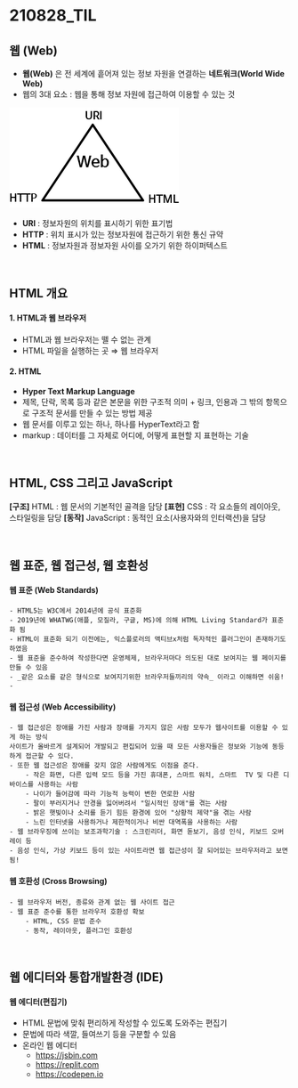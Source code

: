# 210828_TIL

## 웹 (Web)

- **웹(Web)** 은 전 세계에 흩어져 있는 정보 자원을 연결하는 **네트워크(World Wide Web)**
- 웹의 3대 요소 : 웹을 통해 정보 자원에 접근하여 이용할  수 있는 것

![web](./web.png)

- **URI** : 정보자원의 위치를 표시하기 위한 표기법
- **HTTP** : 위치 표시가 있는 정보자원에 접근하기 위한 통신 규약
- **HTML** : 정보자원과 정보자원 사이를 오가기 위한 하이퍼텍스트

<br />

## HTML 개요

#### 1. HTML과 웹 브라우저
- HTML과 웹 브라우저는 뗄 수 없는 관계
- HTML 파일을 실행하는 곳 ⇒ 웹 브라우저

#### 2. HTML
- **Hyper Text Markup Language**
- 제목, 단락, 목록 등과 같은 본문을 위한 구조적 의미 + 링크, 인용과 그 밖의 항목으로 구조적 문서를 만들 수 있는 방법 제공
- 웹 문서를 이루고 있는 하나, 하나를 HyperText라고 함
- markup : 데이터를 그 자체로 어디에, 어떻게 표현할 지 표현하는 기술

<br />

## HTML, CSS 그리고 JavaScript

**[구조]** HTML : 웹 문서의 기본적인 골격을 담당
**[표현]** CSS : 각 요소들의 레이아웃, 스타일링을 담당
**[동작]** JavaScript : 동적인 요소(사용자와의 인터랙션)을 담당

<br />

## 웹 표준, 웹 접근성, 웹 호환성

#### 웹 표준 (Web Standards)
    - HTML5는 W3C에서 2014년에 공식 표준화
    - 2019년에 WHATWG(애플, 모질라, 구글, MS)에 의해 HTML Living Standard가 표준화 됨
    - HTML이 표준화 되기 이전에는, 익스플로러의 액티브x처럼 독자적인 플러그인이 존재하기도 하였음
    - 웹 표준을 준수하여 작성한다면 운영체제, 브라우저마다 의도된 대로 보여지는 웹 페이지를 만들 수 있음
    - _같은 요소를 같은 형식으로 보여지기위한 브라우저들끼리의 약속_ 이라고 이해하면 쉬움!
    - 
#### 웹 접근성 (Web Accessibility)
    - 웹 접근성은 장애를 가진 사람과 장애를 가지지 않은 사람 모두가 웹사이트를 이용할 수 있게 하는 방식
    사이트가 올바르게 설계되어 개발되고 편집되어 있을 때 모든 사용자들은 정보와 기능에 동등하게 접근할 수 있다.
    - 또한 웹 접근성은 장애를 갖지 않은 사람에게도 이점을 준다.
        - 작은 화면, 다른 입력 모드 등을 가진 휴대폰, 스마트 워치, 스마트  TV 및 다른 디바이스를 사용하는 사람
        - 나이가 들어감에 따라 기능적 능력이 변한 연로한 사람
        - 팔이 부러지거나 안경을 잃어버려서 "일시적인 장애"를 겪는 사람
        - 밝은 햇빛이나 소리를 듣기 힘든 환경에 있어 "상황적 제약"을 겪는 사람
        - 느린 인터넷을 사용하거나 제한적이거나 비싼 대역폭을 사용하는 사람
    - 웹 브라우징에 쓰이는 보조과학기술 : 스크린리더, 화면 돋보기, 음성 인식, 키보드 오버레이 등
    - 음성 인식, 가상 키보드 등이 있는 사이트라면 웹 접근성이 잘 되어있는 브라우저라고 보면 됨!

#### 웹 호환성 (Cross Browsing)
    - 웹 브라우저 버전, 종류와 관계 없는 웹 사이트 접근
    - 웹 표준 준수를 통한 브라우저 호환성 확보
        - HTML, CSS 문법 준수
        - 동작, 레이아웃, 플러그인 호환성

<br />

## 웹 에디터와 통합개발환경 (IDE)

#### 웹 에디터(편집기)
- HTML 문법에 맞춰 편리하게 작성할 수 있도록 도와주는 편집기
- 문법에 따라 색깔, 들여쓰기 등을 구분할 수 있음
- 온라인 웹 에디터
    - https://jsbin.com
    - https://replit.com
    - https://codepen.io

